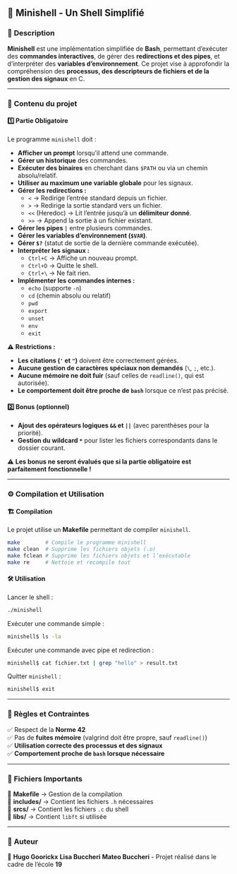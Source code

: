 ## 📌 **Minishell - Un Shell Simplifié**  

### 📖 **Description**  
**Minishell** est une implémentation simplifiée de **Bash**, permettant d’exécuter des **commandes interactives**, de gérer des **redirections et des pipes**, et d’interpréter des **variables d’environnement**. Ce projet vise à approfondir la compréhension des **processus, des descripteurs de fichiers et de la gestion des signaux** en C.

---

### 📂 **Contenu du projet**  

#### 1️⃣ **Partie Obligatoire**  
Le programme `minishell` doit :  
- **Afficher un prompt** lorsqu’il attend une commande.  
- **Gérer un historique** des commandes.  
- **Exécuter des binaires** en cherchant dans `$PATH` ou via un chemin absolu/relatif.  
- **Utiliser au maximum une variable globale** pour les signaux.  
- **Gérer les redirections :**  
  - `<` → Redirige l’entrée standard depuis un fichier.  
  - `>` → Redirige la sortie standard vers un fichier.  
  - `<<` (Heredoc) → Lit l’entrée jusqu’à un **délimiteur donné**.  
  - `>>` → Append la sortie à un fichier existant.  
- **Gérer les pipes `|`** entre plusieurs commandes.  
- **Gérer les variables d’environnement (`$VAR`)**.  
- **Gérer `$?`** (statut de sortie de la dernière commande exécutée).  
- **Interpréter les signaux :**  
  - `Ctrl+C` → Affiche un nouveau prompt.  
  - `Ctrl+D` → Quitte le shell.  
  - `Ctrl+\` → Ne fait rien.  
- **Implémenter les commandes internes :**  
  - `echo` (supporte `-n`)  
  - `cd` (chemin absolu ou relatif)  
  - `pwd`  
  - `export`  
  - `unset`  
  - `env`  
  - `exit`  

⚠ **Restrictions :**  
- **Les citations (`'` et `"`)** doivent être correctement gérées.  
- **Aucune gestion de caractères spéciaux non demandés** (`\`, `;`, etc.).  
- **Aucune mémoire ne doit fuir** (sauf celles de `readline()`, qui est autorisée).  
- **Le comportement doit être proche de `bash`** lorsque ce n’est pas précisé.  

#### 2️⃣ **Bonus (optionnel)**  
- **Ajout des opérateurs logiques `&&` et `||`** (avec parenthèses pour la priorité).  
- **Gestion du wildcard `*`** pour lister les fichiers correspondants dans le dossier courant.  

⚠ **Les bonus ne seront évalués que si la partie obligatoire est parfaitement fonctionnelle !**  

---

### ⚙️ **Compilation et Utilisation**  

#### 🏗 **Compilation**  
Le projet utilise un **Makefile** permettant de compiler `minishell`.  
```bash
make        # Compile le programme minishell
make clean  # Supprime les fichiers objets (.o)
make fclean # Supprime les fichiers objets et l’exécutable
make re     # Nettoie et recompile tout
```

#### 🛠 **Utilisation**  
Lancer le shell :  
```bash
./minishell
```
Exécuter une commande simple :  
```bash
minishell$ ls -la
```
Exécuter une commande avec pipe et redirection :  
```bash
minishell$ cat fichier.txt | grep "hello" > result.txt
```
Quitter `minishell` :  
```bash
minishell$ exit
```

---

### 📜 **Règles et Contraintes**  
✅ Respect de la **Norme 42**  
✅ Pas de **fuites mémoire** (valgrind doit être propre, sauf `readline()`)  
✅ **Utilisation correcte des processus et des signaux**  
✅ **Comportement proche de `bash` lorsque nécessaire**  

---

### 📄 **Fichiers Importants**  
📂 **Makefile** → Gestion de la compilation  
📂 **includes/** → Contient les fichiers `.h` nécessaires  
📂 **srcs/** → Contient les fichiers `.c` du shell  
📂 **libs/** → Contient `libft` si utilisée  

---

### 🚀 **Auteur**  
👤 **Hugo Goorickx** **Lisa Buccheri** **Mateo Buccheri** - Projet réalisé dans le cadre de l’école **19**  